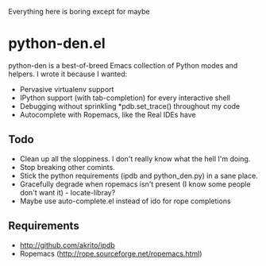 Everything here is boring except for maybe

python-den.el
=============

python-den is a best-of-breed Emacs collection of Python modes and helpers. I
wrote it because I wanted:

* Pervasive virtualenv support
* IPython support (with tab-completion) for every interactive shell
* Debugging without sprinkling *pdb.set_trace() throughout my code
* Autocomplete with Ropemacs, like the Real IDEs have

Todo
----

* Clean up all the sloppiness. I don't really know what the hell I'm doing.
* Stop breaking other comints.
* Stick the python requirements (ipdb and python_den.py) in a sane
  place.
* Gracefully degrade when ropemacs isn't present (I know some people don't want
  it) - locate-libray?
* Maybe use auto-complete.el instead of ido for rope completions

Requirements
------------

* http://github.com/akrito/ipdb
* Ropemacs (http://rope.sourceforge.net/ropemacs.html)
